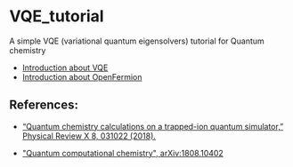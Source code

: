 # VQE_tutorial
A simple VQE (variational quantum eigensolvers) tutorial for Quantum chemistry

* [Introduction about VQE](https://github.com/QuContractor/VQE_tutorial/blob/master/VQE_tutorial_1.ipynb)
* [Introduction about OpenFermion](https://github.com/QuContractor/VQE_tutorial/blob/master/OpenFermion_tutorial.ipynb)

## References:
* [“Quantum chemistry calculations on a trapped-ion quantum simulator,” Physical Review X 8, 031022 (2018).](http://dx.doi.org/10.1103/PhysRevX.8.031022)

* ["Quantum computational chemistry", arXiv:1808.10402](https://arxiv.org/abs/1808.10402)
